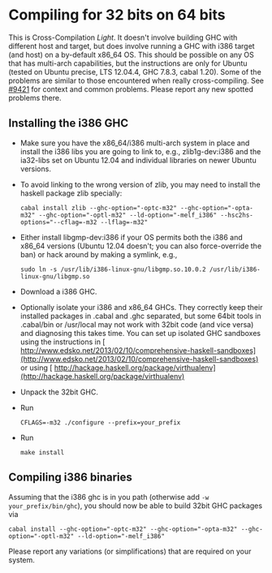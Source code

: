# Compiling for 32 bits on 64 bits


This is Cross-Compilation *Light*. It doesn't involve building GHC with different host and target, but does involve running 
a GHC with i386 target (and host) on a by-default x86_64 OS. This should be possible on any OS that has multi-arch capabilities,
but the instructions are only for Ubuntu (tested on Ubuntu precise, LTS 12.04.4, GHC 7.8.3, cabal 1.20). Some of the problems are similar
to those encountered when really cross-compiling. See [\#9421](https://gitlab.haskell.org//ghc/ghc/issues/9421) for context and common problems. Please report any new spotted problems there.

## Installing the i386 GHC

- Make sure you have the x86_64/i386 multi-arch system in place and install the i386 libs you are going to link to, e.g., zlib1g-dev:i386 and the ia32-libs set on Ubuntu 12.04 and individual libraries on newer Ubuntu versions.
- To avoid linking to the wrong version of zlib, you may need to install the haskell package zlib specially:

  ```wiki
  cabal install zlib --ghc-option="-optc-m32" --ghc-option="-opta-m32" --ghc-option="-optl-m32" --ld-option="-melf_i386" --hsc2hs-options="--cflag=-m32 --lflag=-m32"
  ```
- Either install libgmp-dev:i386 if your OS permits both the i386 and x86_64 versions (Ubuntu 12.04 doesn't; you can also force-override the ban) or hack around by making a symlink, e.g., 

  ```wiki
  sudo ln -s /usr/lib/i386-linux-gnu/libgmp.so.10.0.2 /usr/lib/i386-linux-gnu/libgmp.so
  ```
- Download a i386 GHC.
- Optionally isolate your i386 and x86_64 GHCs. They correctly keep their installed packages in .cabal and .ghc separated, but some 64bit tools in .cabal/bin or /usr/local may not work with 32bit code (and vice versa) and diagnosing this takes time. You can set up isolated GHC sandboxes using the instructions in [ http://www.edsko.net/2013/02/10/comprehensive-haskell-sandboxes](http://www.edsko.net/2013/02/10/comprehensive-haskell-sandboxes) or using [ http://hackage.haskell.org/package/virthualenv](http://hackage.haskell.org/package/virthualenv)
- Unpack the 32bit GHC.
- Run 

  ```wiki
  CFLAGS=-m32 ./configure --prefix=your_prefix
  ```
- Run 

  ```wiki
  make install
  ```

## Compiling i386 binaries


Assuming that the i386 ghc is in you path (otherwise add `-w your_prefix/bin/ghc`), you should now be able to build 32bit GHC packages via

```wiki
cabal install --ghc-option="-optc-m32" --ghc-option="-opta-m32" --ghc-option="-optl-m32" --ld-option="-melf_i386"
```


Please report any variations (or simplifications) that are required on your system.
